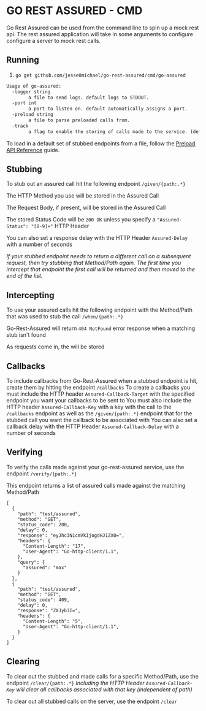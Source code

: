 # GO REST ASSURED - CMD

Go Rest Assured can be used from the command line to spin up a mock rest api. The rest assured application will take in some arguments to configure configure a server to mock rest calls.

## Running

1. `go get github.com/jesse0michael/go-rest-assured/cmd/go-assured`

```bash
Usage of go-assured:
  -logger string
    	a file to send logs. default logs to STDOUT.
  -port int
    	a port to listen on. default automatically assigns a port.
  -preload string
    	a file to parse preloaded calls from.
  -track
    	a flag to enable the storing of calls made to the service. (default true)
```

To load in a default set of stubbed endpoints from a file, follow the [Preload API Reference](preload_reference.md) guide.

## Stubbing

To stub out an assured call hit the following endpoint
`/given/{path:.*}`

The HTTP Method you use will be stored in the Assured Call

The Request Body, if present, will be stored in the Assured Call

The stored Status Code will be `200 OK` unless you specify a `"Assured-Status": "[0-9]+"` HTTP Header

You can also set a response delay with the HTTP Header `Assured-Delay` with a number of seconds


_If your stubbed endpoint needs to return a different call on a subsequent request, then try stubbing that Method/Path again. The first time you intercept that endpoint the first call will be returned and then moved to the end of the list._

## Intercepting

To use your assured calls hit the following endpoint with the Method/Path that was used to stub the call `/when/{path:.*}`

Go-Rest-Assured will return `404 NotFound` error response when a matching stub isn't found

As requests come in, the will be stored

## Callbacks

To include callbacks from Go-Rest-Assured when a stubbed endpoint is hit, create them by hitting the endpoint `/callbacks`
To create a callbacks you must include the HTTP header `Assured-Callback-Target` with the specified endpoint you want your callbacks to be sent to
You must also include the HTTP header `Assured-Callback-Key` with a key with the call to the `/callbacks` endpoint as well as the `/given/{path:.*}` endpoint that for the stubbed call you want the callback to be associated with
You can also set a callback delay with the HTTP Header `Assured-Callback-Delay` with a number of seconds

## Verifying

To verify the calls made against your go-rest-assured service, use the endpoint `/verify/{path:.*}`

This endpoint returns a list of assured calls made against the matching Method/Path

```
[
  {
    "path": "test/assured",
    "method": "GET",
    "status_code": 200,
    "delay": 0,
    "response": "eyJhc3N1cmVkIjogdHJ1ZX0=",
    "headers": {
      "Content-Length": "17",
      "User-Agent": "Go-http-client/1.1",
    },
    "query": {
      "assured": "max"
    }
  },
  {
    "path": "test/assured",
    "method": "GET",
    "status_code": 409,
    "delay": 0,
    "response": "ZXJyb3I=",
    "headers": {
      "Content-Length": "5",
      "User-Agent": "Go-http-client/1.1",
    }
  }
]

```

## Clearing

To clear out the stubbed and made calls for a specific Method/Path, use the endpoint `/clear/{path:.*}`
_Including the HTTP Header `Assured-Callback-Key` will clear all callbacks associated with that key (independent of path)_

To clear out all stubbed calls on the server, use the endpoint `/clear`
